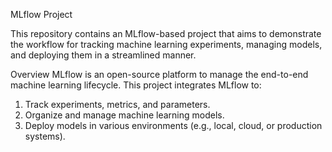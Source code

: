MLflow Project


This repository contains an MLflow-based project that aims to demonstrate the workflow for tracking machine learning experiments, managing models, and deploying them in a streamlined manner.

Overview
MLflow is an open-source platform to manage the end-to-end machine learning lifecycle. This project integrates MLflow to:

1) Track experiments, metrics, and parameters.
2) Organize and manage machine learning models.
3) Deploy models in various environments (e.g., local, cloud, or production systems).
